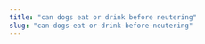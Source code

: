 ```yaml
---
title: "can dogs eat or drink before neutering"
slug: "can-dogs-eat-or-drink-before-neutering"
---
```


